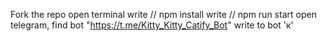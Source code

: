 Fork the repo
open terminal
write // npm install
write // npm run start
open telegram, find bot "https://t.me/Kitty_Kitty_Catify_Bot"
write to bot 'к'
